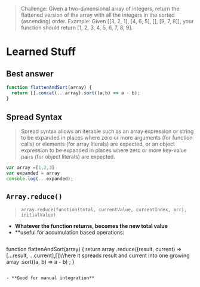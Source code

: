 >Challenge:
Given a two-dimensional array of integers, return the flattened version of the array with all the integers in the sorted (ascending) order.
Example:
Given [[3, 2, 1], [4, 6, 5], [], [9, 7, 8]], your function should return [1, 2, 3, 4, 5, 6, 7, 8, 9].

# Learned Stuff

## Best answer
```javascript
function flattenAndSort(array) {
  return [].concat(...array).sort((a,b) => a - b);
}
```

## Spread Syntax
>Spread syntax allows an iterable such as an array expression or string to be expanded in places where zero or more arguments (for function calls) or elements (for array literals) are expected, or an object expression to be expanded in places where zero or more key-value pairs (for object literals) are expected.

```javascript
var array =[1,2,3]
var expanded = array
console.log(...expanded);
```

## `Array.reduce()`
>`array.reduce(function(total, currentValue, currentIndex, arr), initialValue)`

- **Whatever the function returns, becomes the new total value**
- **useful for accumulation based operations:

>```javascript
function flattenAndSort(array) {
  return array
    .reduce((result, current) => [...result, ...current],[])//here it spreads result and current into one growing array
    .sort((a, b) => a - b)
    ;
}
```

- **Good for manual integration**
